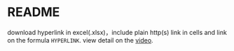 # README

download hyperlink in excel(.xlsx)，include plain http(s) link in cells and link on the formula `HYPERLINK`.
view detail on the [video](//player.bilibili.com/player.html?aid=946370924&bvid=BV1ZW4y1K7rT&cid=926192751&page=1).
